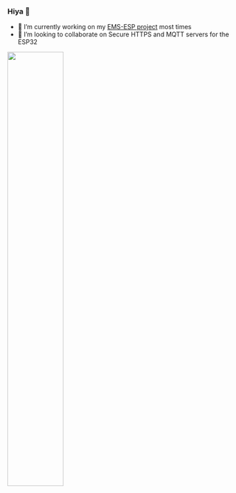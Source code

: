 ### Hiya 👋

- 🔭 I’m currently working on my [EMS-ESP project](https://emsesp.github.io/docs/#/) most times
- 👯 I’m looking to collaborate on Secure HTTPS and MQTT servers for the ESP32


<!--
**proddy/proddy** is a ✨ _special_ ✨ repository because its `README.md` (this file) appears on your GitHub profile.

Here are some ideas to get you started:

- 🔭 I’m currently working on ...
- 🌱 I’m currently learning ...
- 👯 I’m looking to collaborate on ...
- 🤔 I’m looking for help with ...
- 💬 Ask me about ...
- 📫 How to reach me: ...
- 😄 Pronouns: ...
- ⚡ Fun fact: ...
-->

<p>
  <img width="50%" align="left" src="https://github-readme-stats.vercel.app/api/top-langs/?username=proddy&show_icons=true&hide_border=true" />
</p>
